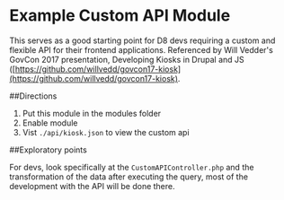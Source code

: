 # Example Custom API Module

This serves as a good starting point for D8 devs requiring a custom and flexible API for their frontend applications. Referenced by Will Vedder's GovCon 2017 presentation, Developing Kiosks in Drupal and JS ([https://github.com/willvedd/govcon17-kiosk](https://github.com/willvedd/govcon17-kiosk).

##Directions

1. Put this module in the modules folder
2. Enable module 
3. Vist `./api/kiosk.json` to view the custom api

##Exploratory points

For devs, look specifically at the `CustomAPIController.php` and the transformation of the data after executing the query, most of the development with the API will be done there.

